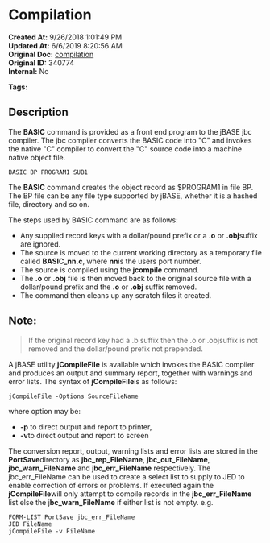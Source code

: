 # Compilation

**Created At:** 9/26/2018 1:01:49 PM  
**Updated At:** 6/6/2019 8:20:56 AM  
**Original Doc:** [compilation](https://docs.jbase.com/49435-compilation/compilation)  
**Original ID:** 340774  
**Internal:** No  

**Tags:**
<badge text='compilation of basic programs' vertical='middle' />

## Description 

The **BASIC** command is provided as a front end program to the jBASE jbc compiler. The jbc compiler converts the BASIC code into "C" and invokes the native "C" compiler to convert the "C" source code into a machine native object file.

`BASIC BP PROGRAM1 SUB1`

The **BASIC** command creates the object record as $PROGRAM1 in file BP. The BP file can be any file type supported by jBASE, whether it is a hashed file, directory and so on.

The steps used by BASIC command are as follows:

- Any supplied record keys with a dollar/pound prefix or a **.o** or **.obj**suffix are ignored.
- The source is moved to the current working directory as a temporary file called **BASIC\_nn.c**, where **nn**is the users port number.
- The source is compiled using the **jcompile** command.
- The **.o** or **.obj** file is then moved back to the original source file with a dollar/pound prefix and the **.o** or **.obj** suffix removed.
- The command then cleans up any scratch files it created.




## Note: 


> If the original record key had a .b suffix then the .o or .objsuffix is not removed and the dollar/pound prefix not prepended.




A jBASE utility **jCompileFile** is available which invokes the BASIC compiler and produces an output and summary report, together with warnings and error lists. The syntax of **jCompileFile**is as follows:

```
jCompileFile -Options SourceFileName
```

where option may be:

- **-p** to direct output and report to printer,
- **-v**to direct output and report to screen


The conversion report, output, warning lists and error lists are stored in the **PortSave**directory as **jbc\_rep\_FileName**, **jbc\_out\_FileName**,   **jbc\_warn\_FileName** and j**bc\_err\_FileName** respectively. The jbc\_err\_FileName can be used to create a select list to supply to JED to enable correction of errors or problems. If executed again the **jCompileFile**will only attempt to compile records in the **jbc\_err\_FileName** list else the j**bc\_warn\_FileName** if either list is not empty. e.g.

```
FORM-LIST PortSave jbc_err_FileName
JED FileName
jCompileFile -v FileName
```


